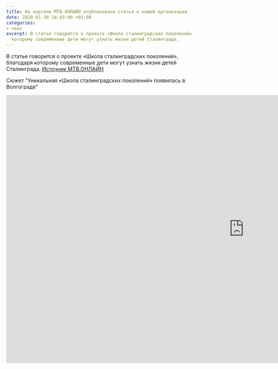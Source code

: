 ```yaml
---
title: На портале МТВ.ОНЛАЙН опубликована статья о нашей организации
date: 2020-01-30 14:43:00 +03:00
categories:
- news
excerpt: В статье говорится о проекте «Школа сталинградских поколений», благодаря
  которому современные дети могут узнать жизни детей Сталинграда.
---
```


В статье говорится о проекте «Школа сталинградских поколений», благодаря которому современные дети могут узнать жизни детей Сталинграда.
[Источник МТВ.ОНЛАЙН](https://мтв.онлайн/news/obrazovanie/unikalnaya-shkola-stalingradskikh-pokoleniy-poyavilas-v-volgograde-6432278773.html?fbclid=IwAR0oRqgcb63u11PFgYDKR0R8NpmQ5Gb1kWKwut416gWvlBrWO-OhPW-y0h8)

Сюжет "Уникальная «Школа сталинградских поколений» появилась в Волгограде"
<iframe width="1280" height="720" src="https://www.youtube.com/embed/BCc4biceRHQ" title="YouTube video player" frameborder="0" allow="accelerometer; autoplay; clipboard-write; encrypted-media; gyroscope; picture-in-picture" allowfullscreen></iframe>